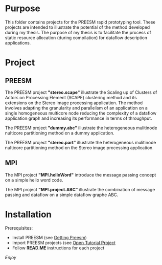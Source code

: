 # Purpose
This folder contains projects for the PREESM rapid prototyping tool.
These projects are intended to illustrate the potential of the method developed during my thesis.
The purpose of my thesis is to facilitate the process of static resource allocation (during compilation) for dataflow description applications.

# Project
## PREESM

The PREESM project **"stereo.scape"** illustrate the Scaling up of Clusters of Actors on Processing Element (SCAPE) clustering method and its extensions on the Stereo image processing application. The method involves adapting the granularity and parallelism of an application on a single homogeneous multicore node reducing the complexity of a dataflow application graph and increasing its performance in terms of throughput.


The PREESM project **"dummy.abc"** illustrate the heterogeneous mulitinode nulticore partitioning method on a dummy application.

The PREESM project **"stereo.part"** illustrate the heterogeneous mulitinode nulticore partitioning method on the Stereo image processing application.

## MPI

The MPI project **"MPI.helloWord"** introduce the message passing concept on a simple hello word code.

The MPI project **"MPI.project.ABC"** illustrate the combination of message passing and dataflow on a simple dataflow graphe ABC.


# Installation
Prerequisites:

- Install PREESM (see [Getting Preesm](https://preesm.github.io/get/))
- Import PREESM projects (see [Open Tutorial Project](https://preesm.github.io/tutos/intro/)
- Follow **READ.ME** instructions for each project

$Enjoy$


